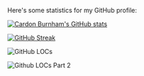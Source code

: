 Here's some statistics for my GitHub profile:

[![Cardon Burnham's GitHub stats](https://github-readme-stats.vercel.app/api?username=AyliasTheCoder&show_icons=true&theme=dark)](https://github.com/anuraghazra/github-readme-stats)

[![GitHub Streak](https://streak-stats.demolab.com/?user=AyliasTheCoder&theme=dark)](https://git.io/streak-stats)

![GitHub LOCs](https://api.githubtrends.io/user/svg/AyliasTheCoder/repos?time_range=one_year&loc_metric=changed&theme=dark)

![Github LOCs Part 2](https://api.githubtrends.io/user/svg/AyliasTheCoder/repos?time_range=one_year&group=other&theme=dark)
